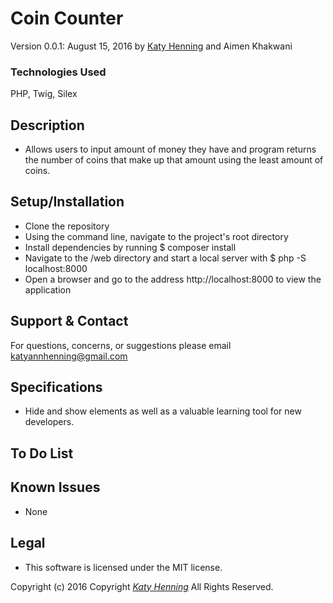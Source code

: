# Coin Counter
Version 0.0.1: August 15, 2016
by [Katy Henning](https://katycodes.github.io) and Aimen Khakwani

### Technologies Used
PHP, Twig, Silex

## Description
* Allows users to input amount of money they have and program returns the number of coins that make up that amount using the least amount of coins.

## Setup/Installation

* Clone the repository
* Using the command line, navigate to the project's root directory
* Install dependencies by running $ composer install
* Navigate to the /web directory and start a local server with $ php -S localhost:8000
* Open a browser and go to the address http://localhost:8000 to view the application


## Support & Contact
For questions, concerns, or suggestions please email katyannhenning@gmail.com

## Specifications
* Hide and show elements as well as a valuable learning tool for new developers.

## To Do List


## Known Issues
* None

## Legal
* This software is licensed under the MIT license.


Copyright (c) 2016 Copyright _[Katy Henning](https://katycodes.github.io/)_  All Rights Reserved.
